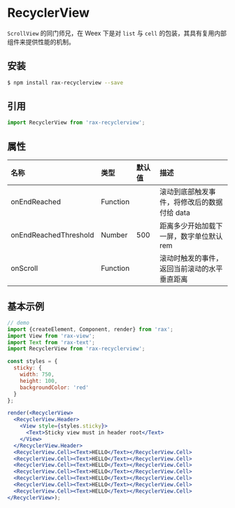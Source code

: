 # RecyclerView

`ScrollView` 的同门师兄，在 Weex 下是对 `list` 与 `cell` 的包装，其具有复用内部组件来提供性能的机制。


## 安装

```bash
$ npm install rax-recyclerview --save
```

## 引用

```jsx
import RecyclerView from 'rax-recyclerview';
```

## 属性

| 名称                    | 类型       | 默认值  | 描述                       |
| :-------------------- | :------- | :--- | :----------------------- |
| onEndReached          | Function |      | 滚动到底部触发事件，将修改后的数据付给 data |
| onEndReachedThreshold | Number   | 500  | 距离多少开始加载下一屏，数字单位默认 rem   |
| onScroll              | Function |      | 滚动时触发的事件，返回当前滚动的水平垂直距离 |


## 基本示例

```jsx
// demo
import {createElement, Component, render} from 'rax';
import View from 'rax-view';
import Text from 'rax-text';
import RecyclerView from 'rax-recyclerview';

const styles = {
  sticky: {
    width: 750,
    height: 100,
    backgroundColor: 'red'
  }
};

render(<RecyclerView>
  <RecyclerView.Header>
    <View style={styles.sticky}>
      <Text>Sticky view must in header root</Text>
    </View>
  </RecyclerView.Header>
  <RecyclerView.Cell><Text>HELLO</Text></RecyclerView.Cell>
  <RecyclerView.Cell><Text>HELLO</Text></RecyclerView.Cell>
  <RecyclerView.Cell><Text>HELLO</Text></RecyclerView.Cell>
  <RecyclerView.Cell><Text>HELLO</Text></RecyclerView.Cell>
  <RecyclerView.Cell><Text>HELLO</Text></RecyclerView.Cell>
  <RecyclerView.Cell><Text>HELLO</Text></RecyclerView.Cell>
  <RecyclerView.Cell><Text>HELLO</Text></RecyclerView.Cell>
</RecyclerView>);
```
